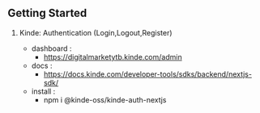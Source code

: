 ## Getting Started

1. Kinde: Authentication (Login,Logout,Register)

   - dashboard :
     - https://digitalmarketytb.kinde.com/admin
   - docs :
     - https://docs.kinde.com/developer-tools/sdks/backend/nextjs-sdk/
   - install :
     - npm i @kinde-oss/kinde-auth-nextjs
